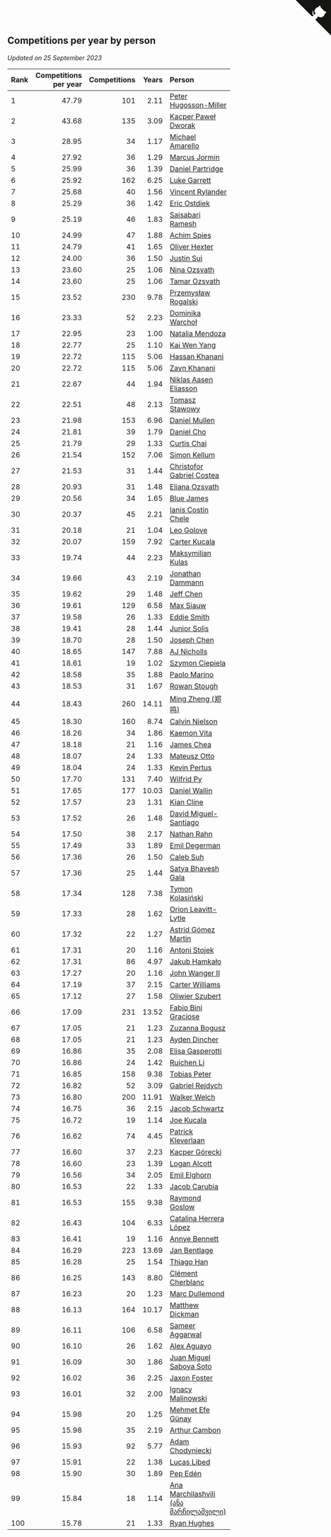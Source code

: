## Competitions per year by person

*Updated on 25 September 2023*

| Rank | Competitions per year | Competitions | Years | Person |
| :--- | ---: | ---: | ---: | :--- |
| 1 | 47.79 | 101 | 2.11 | [Peter Hugosson-Miller](https://www.worldcubeassociation.org/persons/2021HUGO01) |
| 2 | 43.68 | 135 | 3.09 | [Kacper Paweł Dworak](https://www.worldcubeassociation.org/persons/2020DWOR01) |
| 3 | 28.95 | 34 | 1.17 | [Michael Amarello](https://www.worldcubeassociation.org/persons/2022AMAR09) |
| 4 | 27.92 | 36 | 1.29 | [Marcus Jormin](https://www.worldcubeassociation.org/persons/2022JORM01) |
| 5 | 25.99 | 36 | 1.39 | [Daniel Partridge](https://www.worldcubeassociation.org/persons/2022PART02) |
| 6 | 25.92 | 162 | 6.25 | [Luke Garrett](https://www.worldcubeassociation.org/persons/2017GARR05) |
| 7 | 25.68 | 40 | 1.56 | [Vincent Rylander](https://www.worldcubeassociation.org/persons/2022RYLA01) |
| 8 | 25.29 | 36 | 1.42 | [Eric Ostdiek](https://www.worldcubeassociation.org/persons/2022OSTD01) |
| 9 | 25.19 | 46 | 1.83 | [Saisabari Ramesh](https://www.worldcubeassociation.org/persons/2021RAME01) |
| 10 | 24.99 | 47 | 1.88 | [Achim Spies](https://www.worldcubeassociation.org/persons/2021SPIE01) |
| 11 | 24.79 | 41 | 1.65 | [Oliver Hexter](https://www.worldcubeassociation.org/persons/2022HEXT01) |
| 12 | 24.00 | 36 | 1.50 | [Justin Sui](https://www.worldcubeassociation.org/persons/2022SUIJ01) |
| 13 | 23.60 | 25 | 1.06 | [Nina Ozsvath](https://www.worldcubeassociation.org/persons/2022OZSV03) |
| 14 | 23.60 | 25 | 1.06 | [Tamar Ozsvath](https://www.worldcubeassociation.org/persons/2022OZSV04) |
| 15 | 23.52 | 230 | 9.78 | [Przemysław Rogalski](https://www.worldcubeassociation.org/persons/2013ROGA02) |
| 16 | 23.33 | 52 | 2.23 | [Dominika Warchoł](https://www.worldcubeassociation.org/persons/2021WARC01) |
| 17 | 22.95 | 23 | 1.00 | [Natalia Mendoza](https://www.worldcubeassociation.org/persons/2022MEND24) |
| 18 | 22.77 | 25 | 1.10 | [Kai Wen Yang](https://www.worldcubeassociation.org/persons/2022YANG19) |
| 19 | 22.72 | 115 | 5.06 | [Hassan Khanani](https://www.worldcubeassociation.org/persons/2018KHAN26) |
| 20 | 22.72 | 115 | 5.06 | [Zayn Khanani](https://www.worldcubeassociation.org/persons/2018KHAN28) |
| 21 | 22.67 | 44 | 1.94 | [Niklas Aasen Eliasson](https://www.worldcubeassociation.org/persons/2021ELIA01) |
| 22 | 22.51 | 48 | 2.13 | [Tomasz Stawowy](https://www.worldcubeassociation.org/persons/2021STAW01) |
| 23 | 21.98 | 153 | 6.96 | [Daniel Mullen](https://www.worldcubeassociation.org/persons/2016MULL04) |
| 24 | 21.81 | 39 | 1.79 | [Daniel Cho](https://www.worldcubeassociation.org/persons/2021CHOD01) |
| 25 | 21.79 | 29 | 1.33 | [Curtis Chai](https://www.worldcubeassociation.org/persons/2022CHAI02) |
| 26 | 21.54 | 152 | 7.06 | [Simon Kellum](https://www.worldcubeassociation.org/persons/2016KELL12) |
| 27 | 21.53 | 31 | 1.44 | [Christofor Gabriel Costea](https://www.worldcubeassociation.org/persons/2022COST03) |
| 28 | 20.93 | 31 | 1.48 | [Eliana Ozsvath](https://www.worldcubeassociation.org/persons/2022OZSV01) |
| 29 | 20.56 | 34 | 1.65 | [Blue James](https://www.worldcubeassociation.org/persons/2022JAME01) |
| 30 | 20.37 | 45 | 2.21 | [Ianis Costin Chele](https://www.worldcubeassociation.org/persons/2021CHEL01) |
| 31 | 20.18 | 21 | 1.04 | [Leo Golove](https://www.worldcubeassociation.org/persons/2022GOLO02) |
| 32 | 20.07 | 159 | 7.92 | [Carter Kucala](https://www.worldcubeassociation.org/persons/2015KUCA01) |
| 33 | 19.74 | 44 | 2.23 | [Maksymilian Kulas](https://www.worldcubeassociation.org/persons/2021KULA02) |
| 34 | 19.66 | 43 | 2.19 | [Jonathan Dammann](https://www.worldcubeassociation.org/persons/2021DAMM01) |
| 35 | 19.62 | 29 | 1.48 | [Jeff Chen](https://www.worldcubeassociation.org/persons/2022CHEN19) |
| 36 | 19.61 | 129 | 6.58 | [Max Siauw](https://www.worldcubeassociation.org/persons/2017SIAU02) |
| 37 | 19.58 | 26 | 1.33 | [Eddie Smith](https://www.worldcubeassociation.org/persons/2022SMIT20) |
| 38 | 19.41 | 28 | 1.44 | [Junior Solis](https://www.worldcubeassociation.org/persons/2022SOLI03) |
| 39 | 18.70 | 28 | 1.50 | [Joseph Chen](https://www.worldcubeassociation.org/persons/2022CHEN16) |
| 40 | 18.65 | 147 | 7.88 | [AJ Nicholls](https://www.worldcubeassociation.org/persons/2015NICH04) |
| 41 | 18.61 | 19 | 1.02 | [Szymon Ciepiela](https://www.worldcubeassociation.org/persons/2022CIEP01) |
| 42 | 18.58 | 35 | 1.88 | [Paolo Marino](https://www.worldcubeassociation.org/persons/2021MARI04) |
| 43 | 18.53 | 31 | 1.67 | [Rowan Stough](https://www.worldcubeassociation.org/persons/2022STOU01) |
| 44 | 18.43 | 260 | 14.11 | [Ming Zheng (郑鸣)](https://www.worldcubeassociation.org/persons/2009ZHEN11) |
| 45 | 18.30 | 160 | 8.74 | [Calvin Nielson](https://www.worldcubeassociation.org/persons/2014NIEL03) |
| 46 | 18.26 | 34 | 1.86 | [Kaemon Vita](https://www.worldcubeassociation.org/persons/2021VITA01) |
| 47 | 18.18 | 21 | 1.16 | [James Chea](https://www.worldcubeassociation.org/persons/2022CHEA05) |
| 48 | 18.07 | 24 | 1.33 | [Mateusz Otto](https://www.worldcubeassociation.org/persons/2022OTTO01) |
| 49 | 18.04 | 24 | 1.33 | [Kevin Pertus](https://www.worldcubeassociation.org/persons/2022PERT01) |
| 50 | 17.70 | 131 | 7.40 | [Wilfrid Py](https://www.worldcubeassociation.org/persons/2016PYWI01) |
| 51 | 17.65 | 177 | 10.03 | [Daniel Wallin](https://www.worldcubeassociation.org/persons/2013WALL03) |
| 52 | 17.57 | 23 | 1.31 | [Kian Cline](https://www.worldcubeassociation.org/persons/2022CLIN01) |
| 53 | 17.52 | 26 | 1.48 | [David Miguel-Santiago](https://www.worldcubeassociation.org/persons/2022MIGU02) |
| 54 | 17.50 | 38 | 2.17 | [Nathan Rahn](https://www.worldcubeassociation.org/persons/2021RAHN01) |
| 55 | 17.49 | 33 | 1.89 | [Emil Degerman](https://www.worldcubeassociation.org/persons/2021DEGE01) |
| 56 | 17.36 | 26 | 1.50 | [Caleb Suh](https://www.worldcubeassociation.org/persons/2022SUHC01) |
| 57 | 17.36 | 25 | 1.44 | [Satya Bhavesh Gala](https://www.worldcubeassociation.org/persons/2022GALA03) |
| 58 | 17.34 | 128 | 7.38 | [Tymon Kolasiński](https://www.worldcubeassociation.org/persons/2016KOLA02) |
| 59 | 17.33 | 28 | 1.62 | [Orion Leavitt-Lytle](https://www.worldcubeassociation.org/persons/2022LEAV01) |
| 60 | 17.32 | 22 | 1.27 | [Astrid Gómez Martin](https://www.worldcubeassociation.org/persons/2022MART26) |
| 61 | 17.31 | 20 | 1.16 | [Antoni Stojek](https://www.worldcubeassociation.org/persons/2022STOJ03) |
| 62 | 17.31 | 86 | 4.97 | [Jakub Hamkało](https://www.worldcubeassociation.org/persons/2018HAMK01) |
| 63 | 17.27 | 20 | 1.16 | [John Wanger II](https://www.worldcubeassociation.org/persons/2022WANG39) |
| 64 | 17.19 | 37 | 2.15 | [Carter Williams](https://www.worldcubeassociation.org/persons/2021WILL06) |
| 65 | 17.12 | 27 | 1.58 | [Oliwier Szubert](https://www.worldcubeassociation.org/persons/2022SZUB01) |
| 66 | 17.09 | 231 | 13.52 | [Fabio Bini Graciose](https://www.worldcubeassociation.org/persons/2010GRAC02) |
| 67 | 17.05 | 21 | 1.23 | [Zuzanna Bogusz](https://www.worldcubeassociation.org/persons/2022BOGU01) |
| 68 | 17.05 | 21 | 1.23 | [Ayden Dincher](https://www.worldcubeassociation.org/persons/2022DINC01) |
| 69 | 16.86 | 35 | 2.08 | [Elisa Gasperotti](https://www.worldcubeassociation.org/persons/2021GASP01) |
| 70 | 16.86 | 24 | 1.42 | [Ruichen Li](https://www.worldcubeassociation.org/persons/2022LIRU02) |
| 71 | 16.85 | 158 | 9.38 | [Tobias Peter](https://www.worldcubeassociation.org/persons/2014PETE03) |
| 72 | 16.82 | 52 | 3.09 | [Gabriel Rejdych](https://www.worldcubeassociation.org/persons/2020REJD01) |
| 73 | 16.80 | 200 | 11.91 | [Walker Welch](https://www.worldcubeassociation.org/persons/2011WELC01) |
| 74 | 16.75 | 36 | 2.15 | [Jacob Schwartz](https://www.worldcubeassociation.org/persons/2021SCHW01) |
| 75 | 16.72 | 19 | 1.14 | [Joe Kucala](https://www.worldcubeassociation.org/persons/2022KUCA01) |
| 76 | 16.62 | 74 | 4.45 | [Patrick Kleverlaan](https://www.worldcubeassociation.org/persons/2019KLEV01) |
| 77 | 16.60 | 37 | 2.23 | [Kacper Górecki](https://www.worldcubeassociation.org/persons/2021GORE01) |
| 78 | 16.60 | 23 | 1.39 | [Logan Alcott](https://www.worldcubeassociation.org/persons/2022ALCO02) |
| 79 | 16.56 | 34 | 2.05 | [Emil Elghorn](https://www.worldcubeassociation.org/persons/2021ELGH01) |
| 80 | 16.53 | 22 | 1.33 | [Jacob Carubia](https://www.worldcubeassociation.org/persons/2022CARU02) |
| 81 | 16.53 | 155 | 9.38 | [Raymond Goslow](https://www.worldcubeassociation.org/persons/2014GOSL01) |
| 82 | 16.43 | 104 | 6.33 | [Catalina Herrera López](https://www.worldcubeassociation.org/persons/2017LOPE31) |
| 83 | 16.41 | 19 | 1.16 | [Annye Bennett](https://www.worldcubeassociation.org/persons/2022BENN11) |
| 84 | 16.29 | 223 | 13.69 | [Jan Bentlage](https://www.worldcubeassociation.org/persons/2010BENT01) |
| 85 | 16.28 | 25 | 1.54 | [Thiago Han](https://www.worldcubeassociation.org/persons/2022HANT01) |
| 86 | 16.25 | 143 | 8.80 | [Clément Cherblanc](https://www.worldcubeassociation.org/persons/2014CHER05) |
| 87 | 16.23 | 20 | 1.23 | [Marc Dullemond](https://www.worldcubeassociation.org/persons/2022DULL01) |
| 88 | 16.13 | 164 | 10.17 | [Matthew Dickman](https://www.worldcubeassociation.org/persons/2013DICK01) |
| 89 | 16.11 | 106 | 6.58 | [Sameer Aggarwal](https://www.worldcubeassociation.org/persons/2017AGGA01) |
| 90 | 16.10 | 26 | 1.62 | [Alex Aguayo](https://www.worldcubeassociation.org/persons/2022AGUA01) |
| 91 | 16.09 | 30 | 1.86 | [Juan Miguel Saboya Soto](https://www.worldcubeassociation.org/persons/2021SOTO01) |
| 92 | 16.02 | 36 | 2.25 | [Jaxon Foster](https://www.worldcubeassociation.org/persons/2021FOST01) |
| 93 | 16.01 | 32 | 2.00 | [Ignacy Malinowski](https://www.worldcubeassociation.org/persons/2021MALI02) |
| 94 | 15.98 | 20 | 1.25 | [Mehmet Efe Günay](https://www.worldcubeassociation.org/persons/2022GUNA05) |
| 95 | 15.98 | 35 | 2.19 | [Arthur Cambon](https://www.worldcubeassociation.org/persons/2021CAMB01) |
| 96 | 15.93 | 92 | 5.77 | [Adam Chodyniecki](https://www.worldcubeassociation.org/persons/2017CHOD02) |
| 97 | 15.91 | 22 | 1.38 | [Lucas Libed](https://www.worldcubeassociation.org/persons/2022LIBE02) |
| 98 | 15.90 | 30 | 1.89 | [Pep Edén](https://www.worldcubeassociation.org/persons/2021EDEN01) |
| 99 | 15.84 | 18 | 1.14 | [Ana Marchilashvili (ანა მარჩილაშვილი)](https://www.worldcubeassociation.org/persons/2022MARC10) |
| 100 | 15.78 | 21 | 1.33 | [Ryan Hughes](https://www.worldcubeassociation.org/persons/2022HUGH04) |


<a href="https://github.com/JustinTimeCuber/wca_statistics" class="github-corner" aria-label="View source on Github"><svg width="80" height="80" viewBox="0 0 250 250" style="fill:#151513; color:#fff; position: absolute; top: 0; border: 0; right: 0;" aria-hidden="true"><path d="M0,0 L115,115 L130,115 L142,142 L250,250 L250,0 Z"></path><path d="M128.3,109.0 C113.8,99.7 119.0,89.6 119.0,89.6 C122.0,82.7 120.5,78.6 120.5,78.6 C119.2,72.0 123.4,76.3 123.4,76.3 C127.3,80.9 125.5,87.3 125.5,87.3 C122.9,97.6 130.6,101.9 134.4,103.2" fill="currentColor" style="transform-origin: 130px 106px;" class="octo-arm"></path><path d="M115.0,115.0 C114.9,115.1 118.7,116.5 119.8,115.4 L133.7,101.6 C136.9,99.2 139.9,98.4 142.2,98.6 C133.8,88.0 127.5,74.4 143.8,58.0 C148.5,53.4 154.0,51.2 159.7,51.0 C160.3,49.4 163.2,43.6 171.4,40.1 C171.4,40.1 176.1,42.5 178.8,56.2 C183.1,58.6 187.2,61.8 190.9,65.4 C194.5,69.0 197.7,73.2 200.1,77.6 C213.8,80.2 216.3,84.9 216.3,84.9 C212.7,93.1 206.9,96.0 205.4,96.6 C205.1,102.4 203.0,107.8 198.3,112.5 C181.9,128.9 168.3,122.5 157.7,114.1 C157.9,116.9 156.7,120.9 152.7,124.9 L141.0,136.5 C139.8,137.7 141.6,141.9 141.8,141.8 Z" fill="currentColor" class="octo-body"></path></svg></a><style>.github-corner:hover .octo-arm{animation:octocat-wave 560ms ease-in-out}@keyframes octocat-wave{0%,100%{transform:rotate(0)}20%,60%{transform:rotate(-25deg)}40%,80%{transform:rotate(10deg)}}@media (max-width:500px){.github-corner:hover .octo-arm{animation:none}.github-corner .octo-arm{animation:octocat-wave 560ms ease-in-out}}</style>
